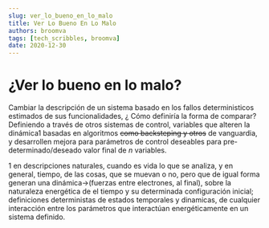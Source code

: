 ```yaml
---
slug: ver_lo_bueno_en_lo_malo
title: Ver Lo Bueno En Lo Malo
authors: broomva
tags: [tech_scribbles, broomva]
date: 2020-12-30
---
```

# ¿Ver lo bueno en lo malo?

Cambiar la descripción de un sistema basado en los fallos deterministicos estimados de sus funcionalidades, ¿ Cómo definiría la forma de comparar? Definiendo a través de otros sistemas de control, variables que alteren la dinámica1 basadas en algoritmos ~~como backsteping y otros~~ de vanguardia, y desarrollen mejora para parámetros de control deseables para pre-determinado/deseado valor final de *n* variables.

1 en descripciones naturales, cuando es vida lo que se analiza, y en general, tiempo, de las cosas, que se muevan o no, pero que de igual forma generan una dinámica->(fuerzas entre electrones, al final), sobre la naturaleza energética de el tiempo y su determinada configuración inicial; definiciones deterministas de estados temporales y dinamicas, de cualquier interacción entre los parámetros que interactúan energéticamente en un sistema definido.